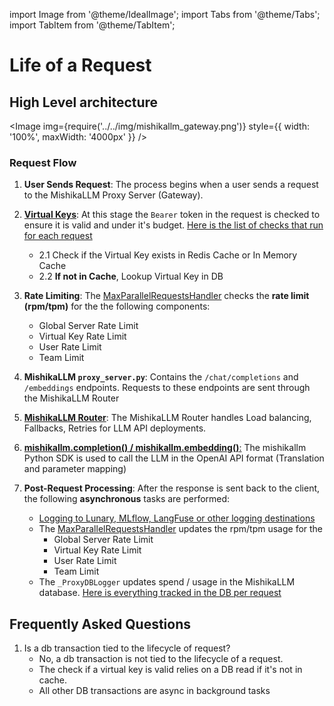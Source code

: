 import Image from '@theme/IdealImage';
import Tabs from '@theme/Tabs';
import TabItem from '@theme/TabItem';

# Life of a Request

## High Level architecture

<Image img={require('../../img/mishikallm_gateway.png')} style={{ width: '100%', maxWidth: '4000px' }} />


### Request Flow 

1. **User Sends Request**: The process begins when a user sends a request to the MishikaLLM Proxy Server (Gateway).

2. [**Virtual Keys**](../virtual_keys): At this stage the `Bearer` token in the request is checked to ensure it is valid and under it's budget. [Here is the list of checks that run for each request](https://github.com/BerriAI/mishikallm/blob/ba41a72f92a9abf1d659a87ec880e8e319f87481/mishikallm/proxy/auth/auth_checks.py#L43)
    - 2.1 Check if the Virtual Key exists in Redis Cache or In Memory Cache
    - 2.2 **If not in Cache**, Lookup Virtual Key in DB

3. **Rate Limiting**: The [MaxParallelRequestsHandler](https://github.com/BerriAI/mishikallm/blob/main/mishikallm/proxy/hooks/parallel_request_limiter.py) checks the **rate limit (rpm/tpm)** for the the following components:
    - Global Server Rate Limit
    - Virtual Key Rate Limit
    - User Rate Limit
    - Team Limit

4. **MishikaLLM `proxy_server.py`**: Contains the `/chat/completions` and `/embeddings` endpoints. Requests to these endpoints are sent through the MishikaLLM Router

5. [**MishikaLLM Router**](../routing): The MishikaLLM Router handles Load balancing, Fallbacks, Retries for LLM API deployments.

6. [**mishikallm.completion() / mishikallm.embedding()**:](../index#mishikallm-python-sdk) The mishikallm Python SDK is used to call the LLM in the OpenAI API format (Translation and parameter mapping)

7. **Post-Request Processing**: After the response is sent back to the client, the following **asynchronous** tasks are performed:
   - [Logging to Lunary, MLflow, LangFuse or other logging destinations](./logging)
   - The [MaxParallelRequestsHandler](https://github.com/BerriAI/mishikallm/blob/main/mishikallm/proxy/hooks/parallel_request_limiter.py) updates the rpm/tpm usage for the 
        - Global Server Rate Limit
        - Virtual Key Rate Limit
        - User Rate Limit
        - Team Limit
    - The `_ProxyDBLogger` updates spend / usage in the MishikaLLM database. [Here is everything tracked in the DB per request](https://github.com/BerriAI/mishikallm/blob/ba41a72f92a9abf1d659a87ec880e8e319f87481/schema.prisma#L172)

## Frequently Asked Questions

1. Is a db transaction tied to the lifecycle of request?
    - No, a db transaction is not tied to the lifecycle of a request.
    - The check if a virtual key is valid relies on a DB read if it's not in cache.
    - All other DB transactions are async in background tasks